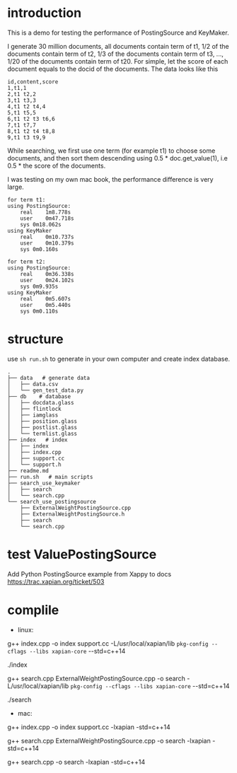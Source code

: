 # introduction
This is a demo for testing the performance of PostingSource and KeyMaker.

I generate 30 million documents, all documents contain term of t1, 1/2 of the documents contain term of t2, 1/3 of the documents contain term of t3, ..., 1/20 of the documents contain term of t20. For simple, let the score of each document equals to the docid of the documents. The data looks like this
```
id,content,score
1,t1,1
2,t1 t2,2
3,t1 t3,3
4,t1 t2 t4,4
5,t1 t5,5
6,t1 t2 t3 t6,6
7,t1 t7,7
8,t1 t2 t4 t8,8
9,t1 t3 t9,9
```

While searching, we first use one term (for example t1) to choose some documents, and then sort them descending using 0.5 * doc.get_value(1), i.e 0.5 * the score of the documents.

I was testing on my own mac book, the performance difference is very large.
```
for term t1:
using PostingSource:
    real    1m8.778s
    user    0m47.718s
    sys 0m18.062s
using KeyMaker
    real    0m10.737s
    user    0m10.379s
    sys 0m0.160s

for term t2:
using PostingSource:
    real    0m36.338s
    user    0m24.102s
    sys 0m9.935s
using KeyMaker
    real    0m5.607s
    user    0m5.440s
    sys 0m0.110s
```

# structure
use `sh run.sh` to generate in your own computer and create index database.
```
.
├── data   # generate data
│   ├── data.csv
│   └── gen_test_data.py
├── db    # database
│   ├── docdata.glass
│   ├── flintlock
│   ├── iamglass
│   ├── position.glass
│   ├── postlist.glass
│   └── termlist.glass
├── index   # index
│   ├── index
│   ├── index.cpp
│   ├── support.cc
│   └── support.h
├── readme.md
├── run.sh   # main scripts
├── search_use_keymaker
│   ├── search
│   └── search.cpp
└── search_use_postingsource
    ├── ExternalWeightPostingSource.cpp
    ├── ExternalWeightPostingSource.h
    ├── search
    └── search.cpp

```

# test ValuePostingSource
Add Python PostingSource example from Xappy to docs
https://trac.xapian.org/ticket/503

# complile
- linux:

g++ index.cpp -o index  support.cc -L/usr/local/xapian/lib `pkg-config --cflags --libs xapian-core` --std=c++14

./index

g++ search.cpp ExternalWeightPostingSource.cpp -o search -L/usr/local/xapian/lib `pkg-config --cflags --libs xapian-core` --std=c++14

./search


- mac:

g++ index.cpp -o index  support.cc -lxapian -std=c++14 

g++ search.cpp ExternalWeightPostingSource.cpp  -o search -lxapian -std=c++14

g++ search.cpp -o search -lxapian -std=c++14
